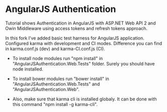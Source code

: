 AngularJS Authentication
=======================

Tutorial shows Authentication in AngularJS with ASP.NET Web API 2 and Owin Middleware using access tokens and refresh tokens approach. 

In this fork I've added basic test harness for AngularJS application. Configured karma with development and CI modes. Difference you can find in karma.conf.js (dev) and karma-CI.conf.js (CI).

- To install node modules run "npm install" in "AngularJSAuthentication.Web.Tests" folder. Surely you should have node installed.

- To install bower modules run "bower install" in  "AngularJSAuthentication.Web.Tests" and "AngularJSAuthentication.Web".

- Also, make sure that karma cli is installed globaly. It can be done with this command "npm install -g karma-cli".

